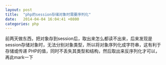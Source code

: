 ```yaml
---
layout: post
title:  "php的session存储对象时需要序列化"
date:   2014-04-04 16:04:41 +0800
categories: php
---
```


前两天做东西，把对象存到session后，取出来怎么都读不出来，后来发现是session存储对象时，无法分别对象类型，所以将对象序列化成字符串，这有利于存储或传递 PHP的值，同时不丢失其类型和结构，然后取出来反序列化才可以，再此mark一下